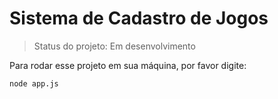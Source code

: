 # Sistema de Cadastro de Jogos

> Status do projeto: Em desenvolvimento

Para rodar esse projeto em sua máquina, por favor digite: 

```
node app.js
```
